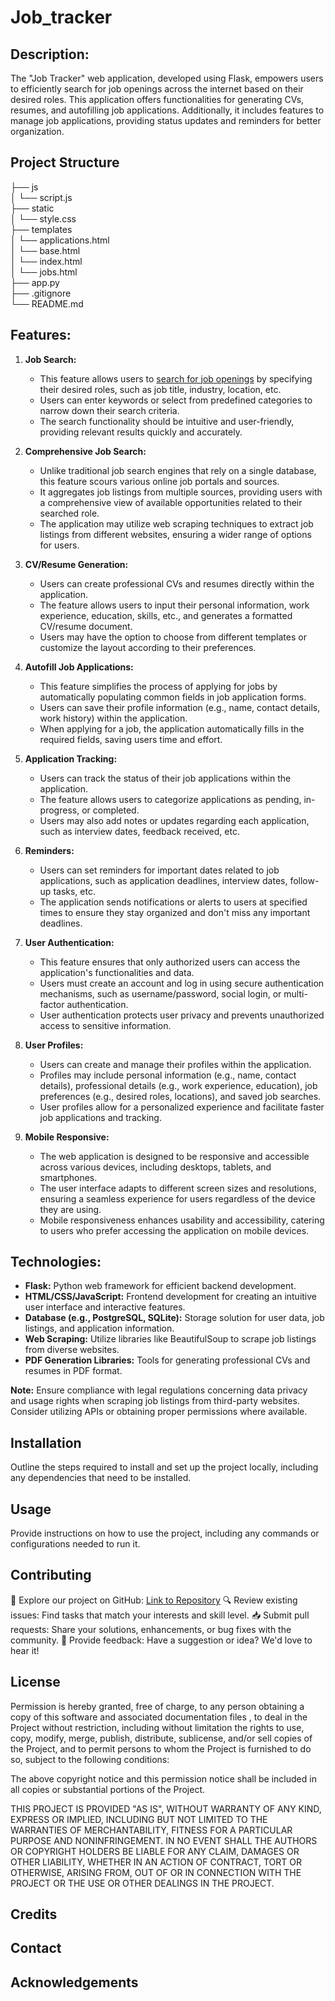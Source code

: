 # Job_tracker

## Description:
The "Job Tracker" web application, developed using Flask, empowers users to efficiently search for job openings across the internet based on their desired roles. This application offers functionalities for generating CVs, resumes, and autofilling job applications. Additionally, it includes features to manage job applications, providing status updates and reminders for better organization.


## Project Structure
├── js  
│   └── script.js  
├── static  
│   └── style.css  
├── templates  
│   └── applications.html  
│   └── base.html  
│   └── index.html  
│   └── jobs.html  
├── app.py  
├── .gitignore  
└── README.md


## Features:

1. **Job Search:**
   - This feature allows users to [search for job openings](#) by specifying their desired roles, such as job title, industry, location, etc.
   - Users can enter keywords or select from predefined categories to narrow down their search criteria.
   - The search functionality should be intuitive and user-friendly, providing relevant results quickly and accurately.

2. **Comprehensive Job Search:**
   - Unlike traditional job search engines that rely on a single database, this feature scours various online job portals and sources.
   - It aggregates job listings from multiple sources, providing users with a comprehensive view of available opportunities related to their searched role.
   - The application may utilize web scraping techniques to extract job listings from different websites, ensuring a wider range of options for users.

3. **CV/Resume Generation:**
   - Users can create professional CVs and resumes directly within the application.
   - The feature allows users to input their personal information, work experience, education, skills, etc., and generates a formatted CV/resume document.
   - Users may have the option to choose from different templates or customize the layout according to their preferences.

4. **Autofill Job Applications:**
   - This feature simplifies the process of applying for jobs by automatically populating common fields in job application forms.
   - Users can save their profile information (e.g., name, contact details, work history) within the application.
   - When applying for a job, the application automatically fills in the required fields, saving users time and effort.

5. **Application Tracking:**
   - Users can track the status of their job applications within the application.
   - The feature allows users to categorize applications as pending, in-progress, or completed.
   - Users may also add notes or updates regarding each application, such as interview dates, feedback received, etc.

6. **Reminders:**
   - Users can set reminders for important dates related to job applications, such as application deadlines, interview dates, follow-up tasks, etc.
   - The application sends notifications or alerts to users at specified times to ensure they stay organized and don't miss any important deadlines.

7. **User Authentication:**
   - This feature ensures that only authorized users can access the application's functionalities and data.
   - Users must create an account and log in using secure authentication mechanisms, such as username/password, social login, or multi-factor authentication.
   - User authentication protects user privacy and prevents unauthorized access to sensitive information.

8. **User Profiles:**
   - Users can create and manage their profiles within the application.
   - Profiles may include personal information (e.g., name, contact details), professional details (e.g., work experience, education), job preferences (e.g., desired roles, locations), and saved job searches.
   - User profiles allow for a personalized experience and facilitate faster job applications and tracking.

9. **Mobile Responsive:**
   - The web application is designed to be responsive and accessible across various devices, including desktops, tablets, and smartphones.
   - The user interface adapts to different screen sizes and resolutions, ensuring a seamless experience for users regardless of the device they are using.
   - Mobile responsiveness enhances usability and accessibility, catering to users who prefer accessing the application on mobile devices.


## Technologies:
- **Flask:** Python web framework for efficient backend development.
- **HTML/CSS/JavaScript:** Frontend development for creating an intuitive user interface and interactive features.
- **Database (e.g., PostgreSQL, SQLite):** Storage solution for user data, job listings, and application information.
- **Web Scraping:** Utilize libraries like BeautifulSoup to scrape job listings from diverse websites.
- **PDF Generation Libraries:** Tools for generating professional CVs and resumes in PDF format.

**Note:** Ensure compliance with legal regulations concerning data privacy and usage rights when scraping job listings from third-party websites. Consider utilizing APIs or obtaining proper permissions where available.

## Installation
Outline the steps required to install and set up the project locally, including any dependencies that need to be installed.

## Usage
Provide instructions on how to use the project, including any commands or configurations needed to run it.

## Contributing
🔧 Explore our project on GitHub: [Link to Repository](https://github.com/Physic1990/Job_tracker)
🔍 Review existing issues: Find tasks that match your interests and skill level.
📥 Submit pull requests: Share your solutions, enhancements, or bug fixes with the community.
💬 Provide feedback: Have a suggestion or idea? We'd love to hear it!

## License
Permission is hereby granted, free of charge, to any person obtaining a copy of this software and associated documentation files , to deal in the Project without restriction, including without limitation the rights to use, copy, modify, merge, publish, distribute, sublicense, and/or sell copies of the Project, and to permit persons to whom the Project is furnished to do so, subject to the following conditions:

The above copyright notice and this permission notice shall be included in all copies or substantial portions of the Project.

THIS PROJECT IS PROVIDED "AS IS", WITHOUT WARRANTY OF ANY KIND, EXPRESS OR IMPLIED, INCLUDING BUT NOT LIMITED TO THE WARRANTIES OF MERCHANTABILITY, FITNESS FOR A PARTICULAR PURPOSE AND NONINFRINGEMENT. IN NO EVENT SHALL THE AUTHORS OR COPYRIGHT HOLDERS BE LIABLE FOR ANY CLAIM, DAMAGES OR OTHER LIABILITY, WHETHER IN AN ACTION OF CONTRACT, TORT OR OTHERWISE, ARISING FROM, OUT OF OR IN CONNECTION WITH THE PROJECT OR THE USE OR OTHER DEALINGS IN THE PROJECT.

## Credits

## Contact

## Acknowledgements
